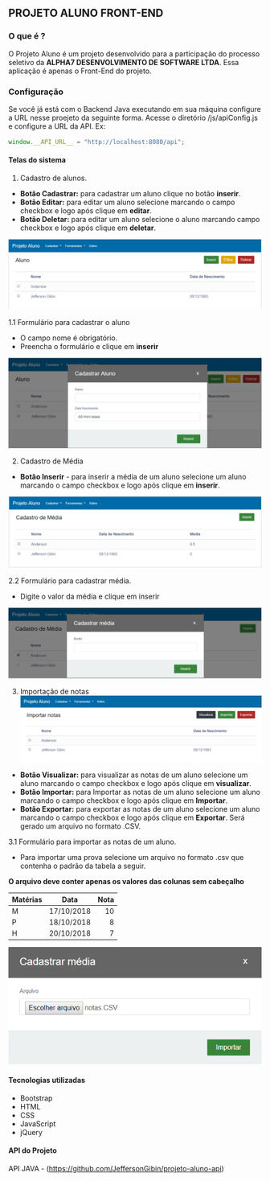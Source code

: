 ## PROJETO ALUNO FRONT-END


### O que é ?

O Projeto Aluno é um projeto desenvolvido para a participação do processo seletivo da **ALPHA7 DESENVOLVIMENTO DE SOFTWARE LTDA**.
Essa aplicação é apenas o Front-End do projeto.


### Configuração
Se você já está com o Backend Java executando em sua máquina configure a URL nesse proejeto da seguinte forma.
Acesse o diretório /js/apiConfig.js e configure a URL da API. 
Ex: 

```javascript
window.__API_URL__ = "http://localhost:8080/api";
```

#### Telas do sistema


1. Cadastro de alunos.
* **Botão Cadastrar:** para cadastrar um aluno clique no botão **inserir**.
* **Botão Editar:** para editar um aluno selecione marcando o campo checkbox e logo após clique em **editar**.
* **Botão Deletar:** para editar um aluno selecione o aluno marcando campo checkbox e logo após clique em **deletar**.

![github-small](telas/cadastro-aluno.png)

1.1 Formulário para cadastrar o aluno
* O campo nome é obrigatório.
* Preencha o formulário e clique em **inserir**

![github-small](telas/form-cadastroaluno.png)


2. Cadastro de Média
* **Botão Inserir** - para inserir a média de um aluno selecione um aluno marcando o campo checkbox e logo após clique em **inserir**.

![](telas/cadastro-media.png)

2.2 Formulário para cadastrar média. 
* Digite o valor da média e clique em inserir

![github-small](telas/form-cadastromedia.png)

3. Importação de notas
![](telas/importacao-notas.png)

* **Botão Visualizar:** para visualizar as notas de um aluno selecione um aluno marcando o campo checkbox e logo após clique em **visualizar**.
* **Botão Importar:** para Importar as notas de um aluno selecione um aluno marcando o campo checkbox e logo após clique em **Importar**.
* **Botão Exportar:** para exportar as notas de um aluno selecione um aluno marcando o campo checkbox e logo após clique em **Exportar**. Será gerado um arquivo no formato .CSV.

3.1 Formulário para importar as notas de um aluno.

* Para importar uma prova selecione um arquivo no formato .csv que contenha o padrão da tabela a seguir.

**O arquivo deve conter apenas os valores das colunas sem cabeçalho**

| Matérias        | Data        | Nota  |
| -------------  |:-------------:| -----:|
| M | 17/10/2018 | 10 |
| P | 18/10/2018 |  8 |
| H | 20/10/2018 |  7 |

![](telas/importarprova.png)

#### Tecnologias utilizadas
* Bootstrap
* HTML
* CSS
* JavaScript
* jQuery




#### API do Projeto

API JAVA - (https://github.com/JeffersonGibin/projeto-aluno-api)
